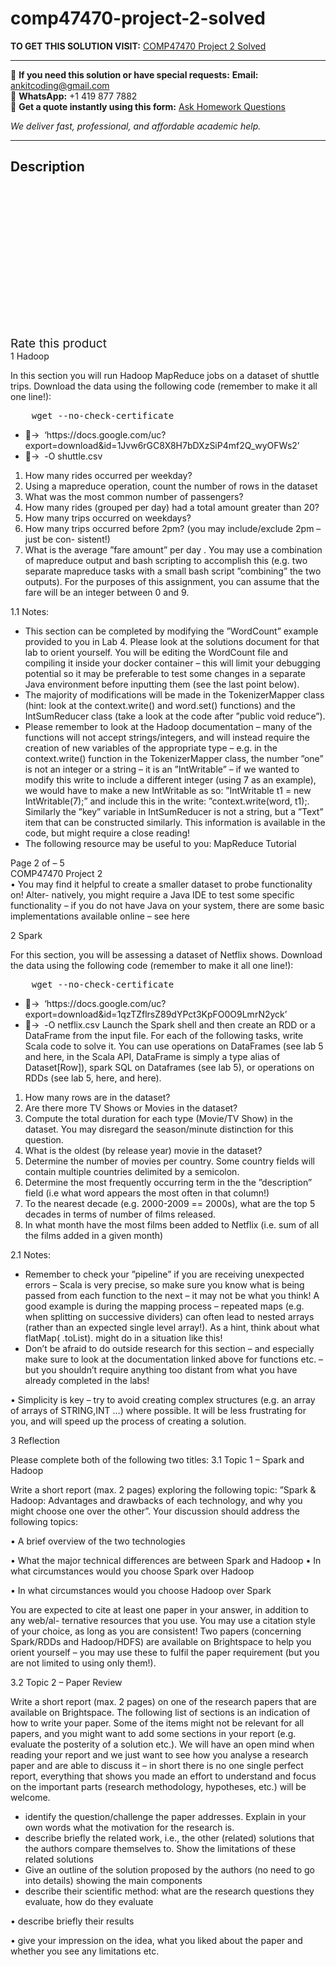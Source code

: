 # comp47470-project-2-solved
**TO GET THIS SOLUTION VISIT:** [COMP47470 Project 2 Solved](https://www.ankitcodinghub.com/product/comp47470-project-2-solved/)


---

📩 **If you need this solution or have special requests:** **Email:** ankitcoding@gmail.com  
📱 **WhatsApp:** +1 419 877 7882  
📄 **Get a quote instantly using this form:** [Ask Homework Questions](https://www.ankitcodinghub.com/services/ask-homework-questions/)

*We deliver fast, professional, and affordable academic help.*

---

<h2>Description</h2>



<div class="kk-star-ratings kksr-auto kksr-align-center kksr-valign-top" data-payload="{&quot;align&quot;:&quot;center&quot;,&quot;id&quot;:&quot;95399&quot;,&quot;slug&quot;:&quot;default&quot;,&quot;valign&quot;:&quot;top&quot;,&quot;ignore&quot;:&quot;&quot;,&quot;reference&quot;:&quot;auto&quot;,&quot;class&quot;:&quot;&quot;,&quot;count&quot;:&quot;0&quot;,&quot;legendonly&quot;:&quot;&quot;,&quot;readonly&quot;:&quot;&quot;,&quot;score&quot;:&quot;0&quot;,&quot;starsonly&quot;:&quot;&quot;,&quot;best&quot;:&quot;5&quot;,&quot;gap&quot;:&quot;4&quot;,&quot;greet&quot;:&quot;Rate this product&quot;,&quot;legend&quot;:&quot;0\/5 - (0 votes)&quot;,&quot;size&quot;:&quot;24&quot;,&quot;title&quot;:&quot;COMP47470 Project 2 Solved&quot;,&quot;width&quot;:&quot;0&quot;,&quot;_legend&quot;:&quot;{score}\/{best} - ({count} {votes})&quot;,&quot;font_factor&quot;:&quot;1.25&quot;}">

<div class="kksr-stars">

<div class="kksr-stars-inactive">
            <div class="kksr-star" data-star="1" style="padding-right: 4px">


<div class="kksr-icon" style="width: 24px; height: 24px;"></div>
        </div>
            <div class="kksr-star" data-star="2" style="padding-right: 4px">


<div class="kksr-icon" style="width: 24px; height: 24px;"></div>
        </div>
            <div class="kksr-star" data-star="3" style="padding-right: 4px">


<div class="kksr-icon" style="width: 24px; height: 24px;"></div>
        </div>
            <div class="kksr-star" data-star="4" style="padding-right: 4px">


<div class="kksr-icon" style="width: 24px; height: 24px;"></div>
        </div>
            <div class="kksr-star" data-star="5" style="padding-right: 4px">


<div class="kksr-icon" style="width: 24px; height: 24px;"></div>
        </div>
    </div>

<div class="kksr-stars-active" style="width: 0px;">
            <div class="kksr-star" style="padding-right: 4px">


<div class="kksr-icon" style="width: 24px; height: 24px;"></div>
        </div>
            <div class="kksr-star" style="padding-right: 4px">


<div class="kksr-icon" style="width: 24px; height: 24px;"></div>
        </div>
            <div class="kksr-star" style="padding-right: 4px">


<div class="kksr-icon" style="width: 24px; height: 24px;"></div>
        </div>
            <div class="kksr-star" style="padding-right: 4px">


<div class="kksr-icon" style="width: 24px; height: 24px;"></div>
        </div>
            <div class="kksr-star" style="padding-right: 4px">


<div class="kksr-icon" style="width: 24px; height: 24px;"></div>
        </div>
    </div>
</div>


<div class="kksr-legend" style="font-size: 19.2px;">
            <span class="kksr-muted">Rate this product</span>
    </div>
    </div>
<div class="page" title="Page 3">
<div class="layoutArea">
<div class="column">
1 Hadoop

In this section you will run Hadoop MapReduce jobs on a dataset of shuttle trips. Download the data using the following code (remember to make it all one line!):

<pre>    wget --no-check-certificate
</pre>
<ul>
<li>􏰀→ &nbsp;‘https://docs.google.com/uc?export=download&amp;id=1Jvw6rGC8X8H7bDXzSiP4mf2Q_wyOFWs2’</li>
<li>􏰀→ &nbsp;-O shuttle.csv</li>
</ul>
<ol>
<li>How many rides occurred per weekday?</li>
<li>Using a mapreduce operation, count the number of rows in the dataset</li>
<li>What was the most common number of passengers?</li>
<li>How many rides (grouped per day) had a total amount greater than 20?</li>
<li>How many trips occurred on weekdays?</li>
<li>How many trips occurred before 2pm? (you may include/exclude 2pm – just be con- sistent!)</li>
<li>What is the average ”fare amount” per day . You may use a combination of mapreduce output and bash scripting to accomplish this (e.g. two separate mapreduce tasks with a small bash script ”combining” the two outputs). For the purposes of this assignment, you can assume that the fare will be an integer between 0 and 9.</li>
</ol>
1.1 Notes:

<ul>
<li>This section can be completed by modifying the ”WordCount” example provided to you in Lab 4. Please look at the solutions document for that lab to orient yourself. You will be editing the WordCount file and compiling it inside your docker container – this will limit your debugging potential so it may be preferable to test some changes in a separate Java environment before inputting them (see the last point below).</li>
<li>The majority of modifications will be made in the TokenizerMapper class (hint: look at the context.write() and word.set() functions) and the IntSumReducer class (take a look at the code after ”public void reduce”).</li>
<li>Please remember to look at the Hadoop documentation – many of the functions will not accept strings/integers, and will instead require the creation of new variables of the appropriate type – e.g. in the context.write() function in the TokenizerMapper class, the number ”one” is not an integer or a string – it is an ”IntWritable” – if we wanted to modify this write to include a different integer (using 7 as an example), we would have to make a new IntWritable as so: ”IntWritable t1 = new IntWritable(7);” and include this in the write: ”context.write(word, t1);. Similarly the ”key” variable in IntSumReducer is not a string, but a ”Text” item that can be constructed similarly. This information is available in the code, but might require a close reading!</li>
<li>The following resource may be useful to you: MapReduce Tutorial</li>
</ul>
</div>
</div>
<div class="layoutArea">
<div class="column">
Page 2 of – 5

</div>
</div>
</div>
<div class="page" title="Page 4">
<div class="layoutArea">
<div class="column">
COMP47470 Project 2

</div>
</div>
<div class="layoutArea">
<div class="column">
• You may find it helpful to create a smaller dataset to probe functionality on! Alter- natively, you might require a Java IDE to test some specific functionality – if you do not have Java on your system, there are some basic implementations available online – see here

2 Spark

For this section, you will be assessing a dataset of Netflix shows. Download the data using the following code (remember to make it all one line!):

<pre>    wget --no-check-certificate
</pre>
<ul>
<li>􏰀→ &nbsp;‘https://docs.google.com/uc?export=download&amp;id=1qzTZflrsZ89dYPct3KpFO0O9LmrN2yck’</li>
<li>􏰀→ &nbsp;-O netflix.csv
Launch the Spark shell and then create an RDD or a DataFrame from the input file. For each of the following tasks, write Scala code to solve it. You can use operations on DataFrames (see lab 5 and here, in the Scala API, DataFrame is simply a type alias of Dataset[Row]), spark SQL on Dataframes (see lab 5), or operations on RDDs (see lab 5, here, and here).
</li>
</ul>
<ol>
<li>How many rows are in the dataset?</li>
<li>Are there more TV Shows or Movies in the dataset?</li>
<li>Compute the total duration for each type (Movie/TV Show) in the dataset. You may disregard the season/minute distinction for this question.</li>
<li>What is the oldest (by release year) movie in the dataset?</li>
<li>Determine the number of movies per country. Some country fields will contain multiple countries delimited by a semicolon.</li>
<li>Determine the most frequently occurring term in the the ”description” field (i.e what word appears the most often in that column!)</li>
<li>To the nearest decade (e.g. 2000-2009 == 2000s), what are the top 5 decades in terms of number of films released.</li>
<li>In what month have the most films been added to Netflix (i.e. sum of all the films added in a given month)</li>
</ol>
2.1 Notes:

<ul>
<li>Remember to check your ”pipeline” if you are receiving unexpected errors – Scala is very precise, so make sure you know what is being passed from each function to the next – it may not be what you think! A good example is during the mapping process – repeated maps (e.g. when splitting on successive dividers) can often lead to nested arrays (rather than an expected single level array!). As a hint, think about what flatMap( .toList). might do in a situation like this!</li>
<li>Don’t be afraid to do outside research for this section – and especially make sure to look at the documentation linked above for functions etc. – but you shouldn’t require anything too distant from what you have already completed in the labs!</li>
</ul>
</div>
</div>
<div class="layoutArea">
<div class="column"></div>
</div>
</div>
<div class="page" title="Page 5">
<div class="layoutArea"></div>
<div class="layoutArea">
<div class="column">
• Simplicity is key – try to avoid creating complex structures (e.g. an array of arrays of STRING,INT …) where possible. It will be less frustrating for you, and will speed up the process of creating a solution.

3 Reflection

Please complete both of the following two titles: 3.1 Topic 1 – Spark and Hadoop

Write a short report (max. 2 pages) exploring the following topic: ”Spark &amp; Hadoop: Advantages and drawbacks of each technology, and why you might choose one over the other”. Your discussion should address the following topics:

• A brief overview of the two technologies

• What the major technical differences are between Spark and Hadoop • In what circumstances would you choose Spark over Hadoop

• In what circumstances would you choose Hadoop over Spark

You are expected to cite at least one paper in your answer, in addition to any web/al- ternative resources that you use. You may use a citation style of your choice, as long as you are consistent! Two papers (concerning Spark/RDDs and Hadoop/HDFS) are available on Brightspace to help you orient yourself – you may use these to fulfil the paper requirement (but you are not limited to using only them!).

3.2 Topic 2 – Paper Review

Write a short report (max. 2 pages) on one of the research papers that are available on Brightspace. The following list of sections is an indication of how to write your paper. Some of the items might not be relevant for all papers, and you might want to add some sections in your report (e.g. evaluate the posterity of a solution etc.). We will have an open mind when reading your report and we just want to see how you analyse a research paper and are able to discuss it – in short there is no one single perfect report, everything that shows you made an effort to understand and focus on the important parts (research methodology, hypotheses, etc.) will be welcome.

<ul>
<li>identify the question/challenge the paper addresses. Explain in your own words what the motivation for the research is.</li>
<li>describe briefly the related work, i.e., the other (related) solutions that the authors compare themselves to. Show the limitations of these related solutions</li>
<li>Give an outline of the solution proposed by the authors (no need to go into details) showing the main components</li>
<li>describe their scientific method: what are the research questions they evaluate, how do they evaluate</li>
</ul>
</div>
</div>
<div class="layoutArea">
<div class="column"></div>
</div>
</div>
<div class="page" title="Page 6">
<div class="layoutArea"></div>
<div class="layoutArea">
<div class="column">
• describe briefly their results

• give your impression on the idea, what you liked about the paper and whether you see any limitations etc.

</div>
</div>
</div>

